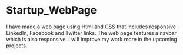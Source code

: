 # Startup_WebPage
I have made a web page using Html and CSS that includes responsive LinkedIn, Facebook and Twitter links. The web page features a navbar which is also responsive.
I will improve my work more in the upcoming projects.
